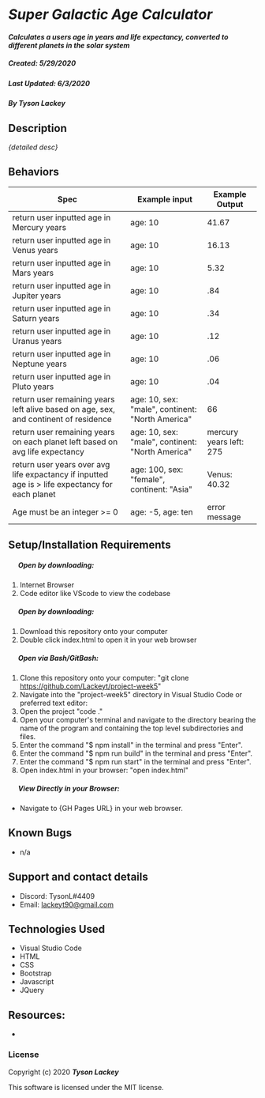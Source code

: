 #  _Super Galactic Age Calculator_

#### _Calculates a users age in years and life expectancy, converted to different planets in the solar system_
##### __Created:__ 5/29/2020
##### __Last Updated:__ 6/3/2020 
##### By _**Tyson Lackey**_  


## Description

_{detailed desc}_

## Behaviors

| Spec| Example input | Example Output
| ----------- | ----------- | ----------- |
| return user inputted age in Mercury years | age: 10 | 41.67 |
| return user inputted age in Venus years | age: 10 | 16.13 |
| return user inputted age in Mars years | age: 10 | 5.32 |
| return user inputted age in Jupiter years | age: 10 | .84 |
| return user inputted age in Saturn years | age: 10 | .34 |
| return user inputted age in Uranus years | age: 10 | .12 |
| return user inputted age in Neptune years | age: 10 | .06 |
| return user inputted age in Pluto years | age: 10 | .04 |
| return user remaining years left alive based on age, sex, and continent of residence | age: 10, sex: "male", continent: "North America" | 66 |
| return user remaining years on each planet left based on avg life expectancy | age: 10, sex: "male", continent: "North America" | mercury years left: 275 |
| return user years over avg life expactancy if inputted age is > life expectancy for each planet | age: 100, sex: "female", continent: "Asia" | Venus: 40.32 |
| Age must be an integer >= 0 | age: -5, age: ten | error message |

## Setup/Installation Requirements

##### &nbsp;&nbsp;&nbsp;&nbsp;&nbsp;&nbsp;Open by downloading:
1. Internet Browser
2. Code editor like VScode to view the codebase

##### &nbsp;&nbsp;&nbsp;&nbsp;&nbsp;&nbsp;Open by downloading:

1. Download this repository onto your computer
2. Double click index.html to open it in your web browser

##### &nbsp;&nbsp;&nbsp;&nbsp;&nbsp;&nbsp;Open via Bash/GitBash:

1. Clone this repository onto your computer:
    "git clone https://github.com/Lackeyt/project-week5"
2. Navigate into the "project-week5" directory in Visual Studio Code or preferred text editor:
3. Open the project
    "code ."
4. Open your computer's terminal and navigate to the directory bearing the name of the program and containing the top level subdirectories and files.
5. Enter the command "$ npm install" in the terminal and press "Enter".
6. Enter the command "$ npm run build" in the terminal and press "Enter".
7. Enter the command "$ npm run start" in the terminal and press "Enter".
8. Open index.html in your browser:
    "open index.html"

##### &nbsp;&nbsp;&nbsp;&nbsp;&nbsp;&nbsp;View Directly in your Browser:

* Navigate to {GH Pages URL} in your web browser.

## Known Bugs

* n/a

## Support and contact details

* Discord: TysonL#4409
* Email: lackeyt90@gmail.com


## Technologies Used

* Visual Studio Code
* HTML
* CSS
* Bootstrap
* Javascript
* JQuery

## Resources:

* 

### License

Copyright (c) 2020 **_Tyson Lackey_**

This software is licensed under the MIT license.